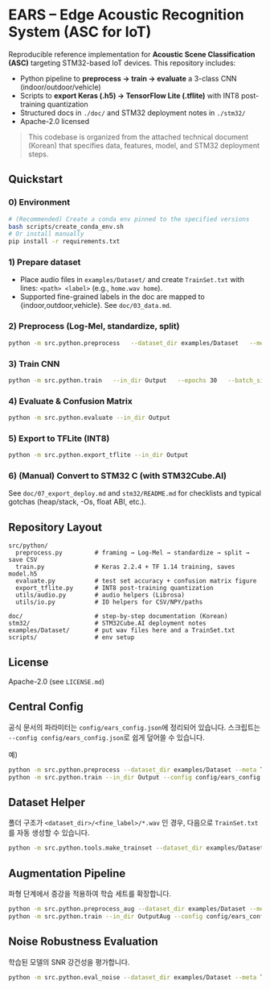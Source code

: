 # EARS – Edge Acoustic Recognition System (ASC for IoT)

Reproducible reference implementation for **Acoustic Scene Classification (ASC)** targeting STM32-based IoT devices.
This repository includes:
- Python pipeline to **preprocess → train → evaluate** a 3-class CNN (indoor/outdoor/vehicle)
- Scripts to **export Keras (.h5) → TensorFlow Lite (.tflite)** with INT8 post-training quantization
- Structured docs in `./doc/` and STM32 deployment notes in `./stm32/`
- Apache-2.0 licensed

> This codebase is organized from the attached technical document (Korean) that specifies data, features, model, and STM32 deployment steps.

## Quickstart

### 0) Environment
```bash
# (Recommended) Create a conda env pinned to the specified versions
bash scripts/create_conda_env.sh
# Or install manually
pip install -r requirements.txt
```

### 1) Prepare dataset
- Place audio files in `examples/Dataset/` and create `TrainSet.txt` with lines: `<path> <label>` (e.g., `home.wav home`).
- Supported fine-grained labels in the doc are mapped to {indoor,outdoor,vehicle}. See `doc/03_data.md`.

### 2) Preprocess (Log-Mel, standardize, split)
```bash
python -m src.python.preprocess   --dataset_dir examples/Dataset   --meta TrainSet.txt   --out_dir Output
```

### 3) Train CNN
```bash
python -m src.python.train   --in_dir Output   --epochs 30   --batch_size 500   --lr 0.01   --momentum 0.9
```

### 4) Evaluate & Confusion Matrix
```bash
python -m src.python.evaluate --in_dir Output
```

### 5) Export to TFLite (INT8)
```bash
python -m src.python.export_tflite --in_dir Output
```

### 6) (Manual) Convert to STM32 C (with STM32Cube.AI)
See `doc/07_export_deploy.md` and `stm32/README.md` for checklists and typical gotchas (heap/stack, -Os, float ABI, etc.).

## Repository Layout
```
src/python/
  preprocess.py         # framing → Log-Mel → standardize → split → save CSV
  train.py              # Keras 2.2.4 + TF 1.14 training, saves model.h5
  evaluate.py           # test set accuracy + confusion matrix figure
  export_tflite.py      # INT8 post-training quantization
  utils/audio.py        # audio helpers (Librosa)
  utils/io.py           # IO helpers for CSV/NPY/paths

doc/                    # step-by-step documentation (Korean)
stm32/                  # STM32Cube.AI deployment notes
examples/Dataset/       # put wav files here and a TrainSet.txt
scripts/                # env setup
```

## License
Apache-2.0 (see `LICENSE.md`)


## Central Config
공식 문서의 파라미터는 `config/ears_config.json`에 정리되어 있습니다. 스크립트는 `--config config/ears_config.json`로 쉽게 덮어쓸 수 있습니다.

예)
```bash
python -m src.python.preprocess --dataset_dir examples/Dataset --meta TrainSet.txt --out_dir Output --config config/ears_config.json
python -m src.python.train --in_dir Output --config config/ears_config.json
```


## Dataset Helper
폴더 구조가 `<dataset_dir>/<fine_label>/*.wav` 인 경우, 다음으로 `TrainSet.txt`를 자동 생성할 수 있습니다.
```bash
python -m src.python.tools.make_trainset --dataset_dir examples/Dataset --out examples/Dataset/TrainSet.txt
```

## Augmentation Pipeline
파형 단계에서 증강을 적용하여 학습 세트를 확장합니다.
```bash
python -m src.python.preprocess_aug --dataset_dir examples/Dataset --meta TrainSet.txt --out_dir OutputAug --snr_list 20,10,0 --pitch_steps -1,1 --time_stretch 0.9,1.1 --shift_ratio 0.1 --config config/ears_config.json
python -m src.python.train --in_dir OutputAug --config config/ears_config.json
```

## Noise Robustness Evaluation
학습된 모델의 SNR 강건성을 평가합니다.
```bash
python -m src.python.eval_noise --dataset_dir examples/Dataset --meta TrainSet.txt --model Output/model.h5 --scaler Output/scaler.npz --snr_list clean,20,10,0 --out_dir OutputNoise --config config/ears_config.json
```
